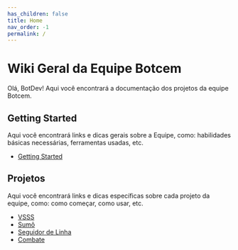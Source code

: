 ```yaml
---
has_children: false
title: Home
nav_order: -1
permalink: /
---
```

# Wiki Geral da Equipe Botcem

Olá, BotDev! Aqui você encontrará a documentação dos projetos da equipe Botcem.

## Getting Started

Aqui você encontrará links e dicas gerais sobre a Equipe, como: habilidades básicas necessárias, ferramentas usadas, etc.

- [Getting Started](./Guidelines/Getting-Started.md)

## Projetos

Aqui você encontrará links e dicas específicas sobre cada projeto da equipe, como: como começar, como usar, etc.

- [VSSS](./VSSS/Getting-Started.md)
- [Sumô](Sumô/Getting-Started.md)
- [Seguidor de Linha](Seguidor-De-Linha/Getting-Started.md)
- [Combate](./Combate/Getting-Started.md)
